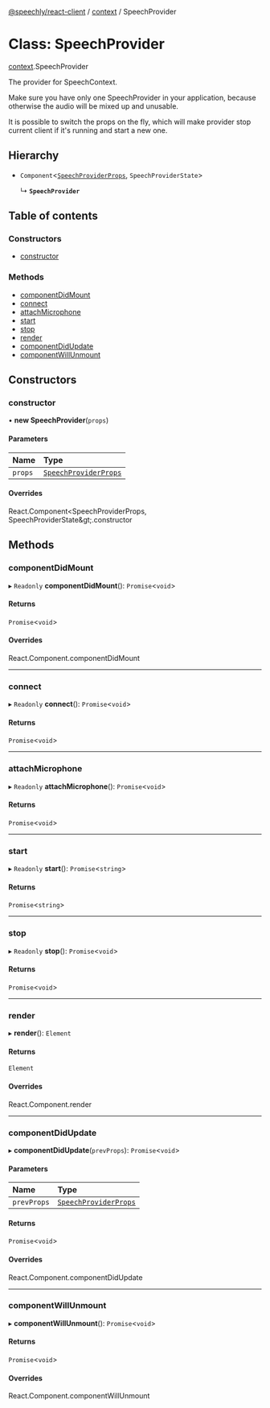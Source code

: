 [@speechly/react-client](../README.md) / [context](../modules/context.md) / SpeechProvider

# Class: SpeechProvider

[context](../modules/context.md).SpeechProvider

The provider for SpeechContext.

Make sure you have only one SpeechProvider in your application,
because otherwise the audio will be mixed up and unusable.

It is possible to switch the props on the fly, which will make provider stop current client if it's running
and start a new one.

## Hierarchy

- `Component`<[`SpeechProviderProps`](../interfaces/context.SpeechProviderProps.md), `SpeechProviderState`\>

  ↳ **`SpeechProvider`**

## Table of contents

### Constructors

- [constructor](context.SpeechProvider.md#constructor)

### Methods

- [componentDidMount](context.SpeechProvider.md#componentdidmount)
- [connect](context.SpeechProvider.md#connect)
- [attachMicrophone](context.SpeechProvider.md#attachmicrophone)
- [start](context.SpeechProvider.md#start)
- [stop](context.SpeechProvider.md#stop)
- [render](context.SpeechProvider.md#render)
- [componentDidUpdate](context.SpeechProvider.md#componentdidupdate)
- [componentWillUnmount](context.SpeechProvider.md#componentwillunmount)

## Constructors

### constructor

• **new SpeechProvider**(`props`)

#### Parameters

| Name | Type |
| :------ | :------ |
| `props` | [`SpeechProviderProps`](../interfaces/context.SpeechProviderProps.md) |

#### Overrides

React.Component&lt;SpeechProviderProps, SpeechProviderState\&gt;.constructor

## Methods

### componentDidMount

▸ `Readonly` **componentDidMount**(): `Promise`<`void`\>

#### Returns

`Promise`<`void`\>

#### Overrides

React.Component.componentDidMount

___

### connect

▸ `Readonly` **connect**(): `Promise`<`void`\>

#### Returns

`Promise`<`void`\>

___

### attachMicrophone

▸ `Readonly` **attachMicrophone**(): `Promise`<`void`\>

#### Returns

`Promise`<`void`\>

___

### start

▸ `Readonly` **start**(): `Promise`<`string`\>

#### Returns

`Promise`<`string`\>

___

### stop

▸ `Readonly` **stop**(): `Promise`<`void`\>

#### Returns

`Promise`<`void`\>

___

### render

▸ **render**(): `Element`

#### Returns

`Element`

#### Overrides

React.Component.render

___

### componentDidUpdate

▸ **componentDidUpdate**(`prevProps`): `Promise`<`void`\>

#### Parameters

| Name | Type |
| :------ | :------ |
| `prevProps` | [`SpeechProviderProps`](../interfaces/context.SpeechProviderProps.md) |

#### Returns

`Promise`<`void`\>

#### Overrides

React.Component.componentDidUpdate

___

### componentWillUnmount

▸ **componentWillUnmount**(): `Promise`<`void`\>

#### Returns

`Promise`<`void`\>

#### Overrides

React.Component.componentWillUnmount
